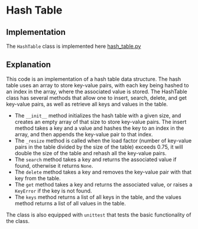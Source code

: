 # Hash Table

## Implementation

The `HashTable` class is implemented here [hash_table.py](../../data_structures/hash_table.py)

## Explanation

This code is an implementation of a hash table data structure. The hash table uses an array to store key-value pairs, with each key being hashed to an index in the array, where the associated value is stored. The HashTable class has several methods that allow one to insert, search, delete, and get key-value pairs, as well as retrieve all keys and values in the table.

- The `__init__` method initializes the hash table with a given size, and creates an empty array of that size to store key-value pairs. The insert method takes a key and a value and hashes the key to an index in the array, and then appends the key-value pair to that index.
- The `_resize` method is called when the load factor (number of key-value pairs in the table divided by the size of the table) exceeds 0.75, it will double the size of the table and rehash all the key-value pairs.
- The `search` method takes a key and returns the associated value if found, otherwise it returns `None`.
- The `delete` method takes a key and removes the key-value pair with that key from the table.
- The `get` method takes a key and returns the associated value, or raises a `KeyError` if the key is not found.
- The `keys` method returns a list of all keys in the table, and the values method returns a list of all values in the table.

The class is also equipped with `unittest` that tests the basic functionality of the class.